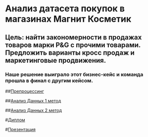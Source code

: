 # Анализ датасета покупок в магазинах Магнит Косметик 
## Цель: найти закономерности в продажах товаров марки P&G с прочими товарами. Предложить варианты кросс продаж и маркетинговые продвижения.
### Наше решение выиграло этот бизнес-кейс и команда прошла в финал с другим кейсом. 

##[Препроцессинг](https://github.com/Asterlok/cross_sales_analysis/blob/main/cross_sales(analysis).ipynb)

##[Анализ Данных 1 метод](https://github.com/Asterlok/cross_sales_analysis/blob/main/cross_sales_(1)_mlxtend.ipynb)

##[Анализ Данных 2 метод](https://github.com/Asterlok/cross_sales_analysis/blob/main/cross_sales(2).ipynb)

#[Диплом](https://github.com/Asterlok/wastepaper/blob/main/7.%20Cup%20IT%202022%20FINAL.pdf) 

#[Презентация](https://github.com/Asterlok/cross_sales_analysis/blob/main/CupIT2022__DA__1STEP.pdf)
